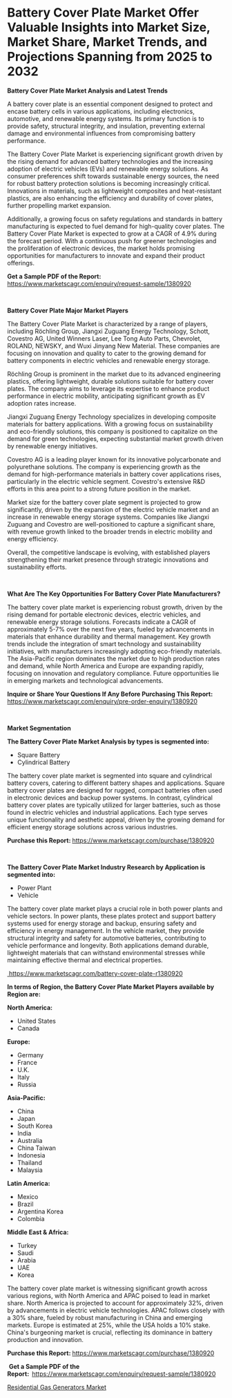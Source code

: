 <p><h1>Battery Cover Plate Market Offer Valuable Insights into Market Size, Market Share, Market Trends, and Projections Spanning from 2025 to 2032</h1></p><p><strong>Battery Cover Plate Market Analysis and Latest Trends</strong></p>
<p><p>A battery cover plate is an essential component designed to protect and encase battery cells in various applications, including electronics, automotive, and renewable energy systems. Its primary function is to provide safety, structural integrity, and insulation, preventing external damage and environmental influences from compromising battery performance.</p><p>The Battery Cover Plate Market is experiencing significant growth driven by the rising demand for advanced battery technologies and the increasing adoption of electric vehicles (EVs) and renewable energy solutions. As consumer preferences shift towards sustainable energy sources, the need for robust battery protection solutions is becoming increasingly critical. Innovations in materials, such as lightweight composites and heat-resistant plastics, are also enhancing the efficiency and durability of cover plates, further propelling market expansion.</p><p>Additionally, a growing focus on safety regulations and standards in battery manufacturing is expected to fuel demand for high-quality cover plates. The Battery Cover Plate Market is expected to grow at a CAGR of 4.9% during the forecast period. With a continuous push for greener technologies and the proliferation of electronic devices, the market holds promising opportunities for manufacturers to innovate and expand their product offerings.</p></p>
<p><strong>Get a Sample PDF of the Report:&nbsp;</strong> <a href="https://www.marketscagr.com/enquiry/request-sample/1380920?utm_campaign=2304&utm_medium=2&utm_source=Github&utm_content=ia&utm_term=07042025&utm_id=battery-cover-plate">https://www.marketscagr.com/enquiry/request-sample/1380920</a></p>
<p>&nbsp;</p>
<p><strong>Battery Cover Plate Major Market Players</strong></p>
<p><p>The Battery Cover Plate Market is characterized by a range of players, including Röchling Group, Jiangxi Zuguang Energy Technology, Schott, Covestro AG, United Winners Laser, Lee Tong Auto Parts, Chevrolet, ROLAND, NEWSKY, and Wuxi Jinyang New Material. These companies are focusing on innovation and quality to cater to the growing demand for battery components in electric vehicles and renewable energy storage.</p><p>Röchling Group is prominent in the market due to its advanced engineering plastics, offering lightweight, durable solutions suitable for battery cover plates. The company aims to leverage its expertise to enhance product performance in electric mobility, anticipating significant growth as EV adoption rates increase.</p><p>Jiangxi Zuguang Energy Technology specializes in developing composite materials for battery applications. With a growing focus on sustainability and eco-friendly solutions, this company is positioned to capitalize on the demand for green technologies, expecting substantial market growth driven by renewable energy initiatives.</p><p>Covestro AG is a leading player known for its innovative polycarbonate and polyurethane solutions. The company is experiencing growth as the demand for high-performance materials in battery cover applications rises, particularly in the electric vehicle segment. Covestro's extensive R&D efforts in this area point to a strong future position in the market.</p><p>Market size for the battery cover plate segment is projected to grow significantly, driven by the expansion of the electric vehicle market and an increase in renewable energy storage systems. Companies like Jiangxi Zuguang and Covestro are well-positioned to capture a significant share, with revenue growth linked to the broader trends in electric mobility and energy efficiency.</p><p>Overall, the competitive landscape is evolving, with established players strengthening their market presence through strategic innovations and sustainability efforts.</p></p>
<p>&nbsp;</p>
<p><strong>What Are The Key Opportunities For Battery Cover Plate Manufacturers?</strong></p>
<p><p>The battery cover plate market is experiencing robust growth, driven by the rising demand for portable electronic devices, electric vehicles, and renewable energy storage solutions. Forecasts indicate a CAGR of approximately 5-7% over the next five years, fueled by advancements in materials that enhance durability and thermal management. Key growth trends include the integration of smart technology and sustainability initiatives, with manufacturers increasingly adopting eco-friendly materials. The Asia-Pacific region dominates the market due to high production rates and demand, while North America and Europe are expanding rapidly, focusing on innovation and regulatory compliance. Future opportunities lie in emerging markets and technological advancements.</p></p>
<p><strong>Inquire or Share Your Questions If Any Before Purchasing This Report:</strong> <a href="https://www.marketscagr.com/enquiry/pre-order-enquiry/1380920?utm_campaign=2304&utm_medium=2&utm_source=Github&utm_content=ia&utm_term=07042025&utm_id=battery-cover-plate">https://www.marketscagr.com/enquiry/pre-order-enquiry/1380920</a></p>
<p>&nbsp;</p>
<p><strong>Market Segmentation</strong></p>
<p><strong>The Battery Cover Plate Market Analysis by types is segmented into:</strong></p>
<p><ul><li>Square Battery</li><li>Cylindrical Battery</li></ul></p>
<p><p>The battery cover plate market is segmented into square and cylindrical battery covers, catering to different battery shapes and applications. Square battery cover plates are designed for rugged, compact batteries often used in electronic devices and backup power systems. In contrast, cylindrical battery cover plates are typically utilized for larger batteries, such as those found in electric vehicles and industrial applications. Each type serves unique functionality and aesthetic appeal, driven by the growing demand for efficient energy storage solutions across various industries.</p></p>
<p><strong>Purchase this Report:&nbsp;</strong><a href="https://www.marketscagr.com/purchase/1380920?utm_campaign=2304&utm_medium=2&utm_source=Github&utm_content=ia&utm_term=07042025&utm_id=battery-cover-plate">https://www.marketscagr.com/purchase/1380920</a></p>
<p>&nbsp;</p>
<p><strong>The Battery Cover Plate Market Industry Research by Application is segmented into:</strong></p>
<p><ul><li>Power Plant</li><li>Vehicle</li></ul></p>
<p><p>The battery cover plate market plays a crucial role in both power plants and vehicle sectors. In power plants, these plates protect and support battery systems used for energy storage and backup, ensuring safety and efficiency in energy management. In the vehicle market, they provide structural integrity and safety for automotive batteries, contributing to vehicle performance and longevity. Both applications demand durable, lightweight materials that can withstand environmental stresses while maintaining effective thermal and electrical properties.</p></p>
<p><a href="https://www.marketscagr.com/battery-cover-plate-r1380920?utm_campaign=2304&utm_medium=2&utm_source=Github&utm_content=ia&utm_term=07042025&utm_id=battery-cover-plate">&nbsp;https://www.marketscagr.com/battery-cover-plate-r1380920</a></p>
<p><strong>In terms of Region, the Battery Cover Plate Market Players available by Region are:</strong></p>
<p>
    <p> <strong> North America: </strong>
        <ul>
            <li>United States</li>
            <li>Canada</li>
        </ul>
        </p> 
    <p> <strong> Europe: </strong>
        <ul>
            <li>Germany</li>
            <li>France</li>
            <li>U.K.</li>
            <li>Italy</li>
            <li>Russia</li>
        </ul>
        </p> 
    <p> <strong> Asia-Pacific: </strong>
        <ul>
            <li>China</li>
            <li>Japan</li>
            <li>South Korea</li>
            <li>India</li>
            <li>Australia</li>
            <li>China Taiwan</li>
            <li>Indonesia</li>
            <li>Thailand</li>
            <li>Malaysia</li>
        </ul>
        </p> 
    <p> <strong> Latin America: </strong>
        <ul>
            <li>Mexico</li>
            <li>Brazil</li>
            <li>Argentina Korea</li>
            <li>Colombia</li>
        </ul>
        </p> 
    <p> <strong> Middle East & Africa: </strong>
        <ul>
            <li>Turkey</li>
            <li>Saudi</li>
            <li>Arabia</li>
            <li>UAE</li>
            <li>Korea</li>
        </ul>
    </p>
    </p>
<p><p>The battery cover plate market is witnessing significant growth across various regions, with North America and APAC poised to lead in market share. North America is projected to account for approximately 32%, driven by advancements in electric vehicle technologies. APAC follows closely with a 30% share, fueled by robust manufacturing in China and emerging markets. Europe is estimated at 25%, while the USA holds a 10% stake. China's burgeoning market is crucial, reflecting its dominance in battery production and innovation.</p></p>
<p><strong>Purchase this Report: </strong><a href="https://www.marketscagr.com/purchase/1380920?utm_campaign=2304&utm_medium=2&utm_source=Github&utm_content=ia&utm_term=07042025&utm_id=battery-cover-plate">https://www.marketscagr.com/purchase/1380920</a></p>
<p>&nbsp;<strong>Get a Sample PDF of the Report:&nbsp;&nbsp;</strong><a href="https://www.marketscagr.com/enquiry/request-sample/1380920?utm_campaign=2304&utm_medium=2&utm_source=Github&utm_content=ia&utm_term=07042025&utm_id=battery-cover-plate">https://www.marketscagr.com/enquiry/request-sample/1380920</a></p>
<p><strong></strong></p>
<p><p><a href="https://github.com/AshrafKhan865/Market-Research-Report-List-2/blob/main/residential-gas-generators-market.md?utm_campaign=2304&utm_medium=2&utm_source=Github&utm_content=ia&utm_term=07042025&utm_id=battery-cover-plate">Residential Gas Generators Market</a></p></p>